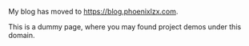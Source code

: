 My blog has moved to https://blog.phoenixlzx.com.

This is a dummy page, where you may found project demos under this domain.
